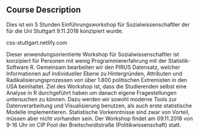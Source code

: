 ## Course Description

Dies ist ein 5 Stunden Einführungsworkshop für Sozialwissenschaftler der für die Uni Stuttgart 9.11.2018 konzipiert wurde.

css-stuttgart.netlify.com

Dieser anwendungsorientierte Workshop für Sozialwissenschaftler ist konzipiert für Personen mit wenig Programmiererfahrung mit der Statistik-Software R. Gemeinsam bearbeiten wir den PIRUS Datensatz, welcher Informationen auf individueller Ebene zu Hintergründen, Attributen und Radikalisierungsprozessen von über 1.800 politischen Extremisten in den USA beinhaltet. Ziel des Workshop ist, dass die Studierenden selbst eine Analyse in R durchgeführt haben um danach eigene Fragestellungen untersuchen zu können. Dazu werden wir sowohl moderne Tools zur Datenverarbeitung und Visualisierung benutzen, als auch erste statistische Modelle implementieren. Statistische Vorkenntnisse sind zwar von Vorteil, müssen aber nicht vorhanden sein. Der Workshop findet am 09.11.2018 von 9-16 Uhr im CIP Pool der Breitscheidtstraße (Politikwissenschaft) statt.
